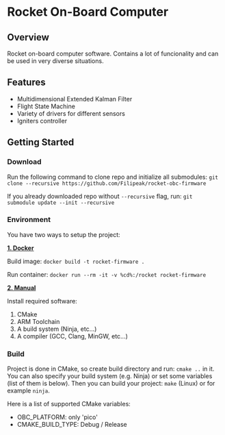 # Rocket On-Board Computer

## Overview
Rocket on-board computer software. Contains a lot of funcionality and can be used in very diverse situations.

## Features
 - Multidimensional Extended Kalman Filter
 - Flight State Machine
 - Variety of drivers for different sensors
 - Igniters controller

## Getting Started

### Download
Run the following command to clone repo and initialize all submodules: ```git clone --recursive https://github.com/Filipeak/rocket-obc-firmware```

If you already downloaded repo without ```--recursive``` flag, run: ```git submodule update --init --recursive```

### Environment
You have two ways to setup the project:

<ins>**1. Docker**</ins>

Build image: ```docker build -t rocket-firmware .```

Run container: ```docker run --rm -it -v %cd%:/rocket rocket-firmware```

<ins>**2. Manual**</ins>

Install required software:
1. CMake
2. ARM Toolchain
3. A build system (Ninja, etc...)
4. A compiler (GCC, Clang, MinGW, etc...)

### Build
Project is done in CMake, so create build directory and run: ```cmake ..``` in it. You can also specify your build system (e.g. Ninja) or set some variables (list of them is below). Then you can build your project: ```make``` (Linux) or for example ```ninja```.

Here is a list of supported CMake variables:
 - OBC_PLATFORM: only 'pico'
 - CMAKE_BUILD_TYPE: Debug / Release